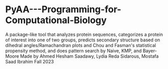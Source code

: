 # PyAA---Programming-for-Computational-Biology
A package-like tool that analyzes protein sequences, categorizes a protein of interest into one of two groups, predicts secondary structure based on dihedral angles/Ramachandran plots and Chou and Fasman's statistical propensity method, and does pattern search by Naive, KMP, and Bayer-Moore
Made by Ahmed Hesham Saadawy, Lydia Reda Sidarous, Mostafa Saad Ibrahim
Fall 2023
